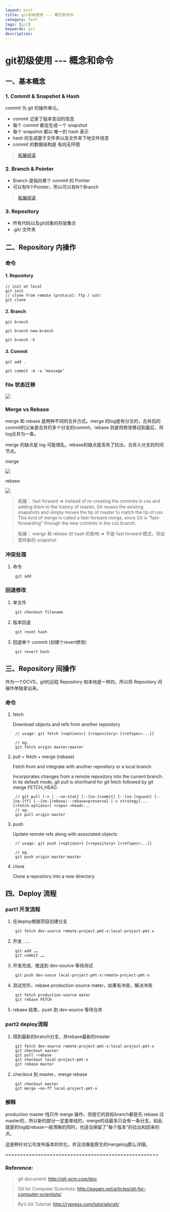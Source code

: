 ```yaml
---
layout: post                                   
title: git初级使用 --- 概念和命令             	   
category: Tech
tags: [git]
keywords: git
description: 
---
```


# git初级使用 --- 概念和命令

## 一、基本概念

### 1. Commit & Snapshot & Hash

commit 为 git 的操作单元。

* commit 记录了版本变动的信息
* 每个 commit 都会生成一个 snapshot
* 每个 snapshot 都以 唯一的 hash 表示
* hash 的生成基于文件夹以及文件夹下地文件信息
* commit 的数据结构是 有向无环图


> [拓展阅读](http://eagain.net/articles/git-for-computer-scientists/)


### 2. Branch & Pointer

* Branch 是指向某个 commit 的 Pointer
* 可以有N个Pointer，所以可以有N个Branch

> [拓展阅读](http://git-scm.com/book/en/v1/Git-Branching-What-a-Branch-Is)

### 3. Repository

* 所有代码以及git对象的存放集合
* .git/ 文件夹

## 二、Repository 内操作

### 命令

#### 1. Repository

	// init at local
	git init
	// clone from remote (protocal: ftp / ssh)
    git clone


#### 2. Branch

	git branch
	
	git branch new-branch
	
	git branch -h
	
#### 3. Commit

	git add .
	
	git commit -m -a ‘message’
	

### file 状态迁移

![](http://going1000sblog-image.stor.sinaapp.com/lifecycle.png)

###  Merge vs Rebase 

merge 和 rebase 是两种不同的合并方式。merge 的log是有分叉的，合并后的commit的父亲是合并的多个分支的commit。rebase 则是将修改移动到最后，将log合并为一条。

merge 的缺点是 log 可能很乱。rebase的缺点是丢失了拉出，合并入分支的时间节点。

merge

![](http://going1000sblog-image.stor.sinaapp.com/merge-p1.png)

rebase

![](http://going1000sblog-image.stor.sinaapp.com/rebase-p1.png)

> 拓展： fast forward => 
> Instead of re-creating the commits in css and adding them to the history of master, Git reuses the existing snapshots and simply moves the tip of master to match the tip of css. This kind of merge is called a fast-forward merge, since Git is “fast-forwarding” through the new commits in the css branch.

> 拓展： merge 和 rebase 对 hash 的影响 => 不是 fast forward 模式，则会穿件新的 snapshot


### 冲突处理

1. 命令

		git add 

### 回退修改

1. 单文件

		git checkout filename

2. 版本回退

		git reset hash

3. 回退单个 commit (创建个revert修改)

		git revert hash


## 三、Repository 间操作

作为一个DCVS，git的远程 Repository 和本地是一样的。所以将 Repository 间操作单独拿出来。

### 命令

1. fetch
	
	Download objects and refs from another repository

		// usage: git fetch [<options>] [<repository> [<refspec>...]]
	
		// eg.
		git fetch origin master:master
		

2. pull = fetch + merge (rebase)

	Fetch from and integrate with another repository or a local branch
	
	Incorporates changes from a remote repository into the current branch. In its default mode, git pull is shorthand for git fetch followed by git merge FETCH_HEAD.
	
		// git pull [-n | --no-stat] [--[no-]commit] [--[no-]squash] [--[no-]ff] [--[no-]rebase|--rebase=preserve] [-s strategy]... [<fetch-options>] <repo> <head>...
		// eg.
		git pull origin master

3. push

	Update remote refs along with associated objects
		
		// usage: git push [<options>] [<repository> [<refspec>...]]
		
		// eg.
		git push origin master:master
		

4. clone

	Clone a repository into a new directory
	
## 四、Deploy 流程

### part1 开发流程

1. 在deploy根据项目创建分支

        git fetch dev-source remote-project-pmt-x:local-project-pmt-x

2. 开发 ……
        
        git add ……
        git commit ……
        

3. 开发完成，推送到 dev-source 等待测试

        git push dev-souce local-project-pmt-x:remote-project-pmt-x

4. 测试完毕，rebase production-source mater，如果有冲突，解决冲突

        git fetch production-source mater
        git rebase FETCH
        
5. rebase 结束，push 到 dev-source 等待合并
 
### part2 deploy流程

1. 得到最新的branch分支，并rebase最新的master

        git fetch dev-source remote-project-pmt-x:local-project-pmt-x
        git checkout master
        git pull —rebase
        git checkout local-project-pmt-x
        git rebase master

2. checkout 到 master，merge rebase

        git checkout master
        git merge —no-ff local-project-pmt-x

### 解释

production master 线只作 merge 操作，但是它的目标branch都是先 rebase 过master的，所以新的部分一定是单线的，merge的话最多只会有一条分支。如此就是的log如rebase一般清晰的同时，也适当保留了“每个版本”的拉出和回来的点。

这是种针对公司发布版本的优化，并没法像是原生的mergelog那么详细。

====================================================
### Reference:


> git document: http://git-scm.com/doc

> Git for Computer Scientists: http://eagain.net/articles/git-for-computer-scientists/

> Ry’s Git Tutorial: http://rypress.com/tutorials/git/




